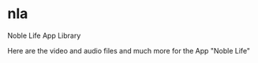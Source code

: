 # nla
Noble Life App Library



Here are the video and audio files and much more for the App "Noble Life"
